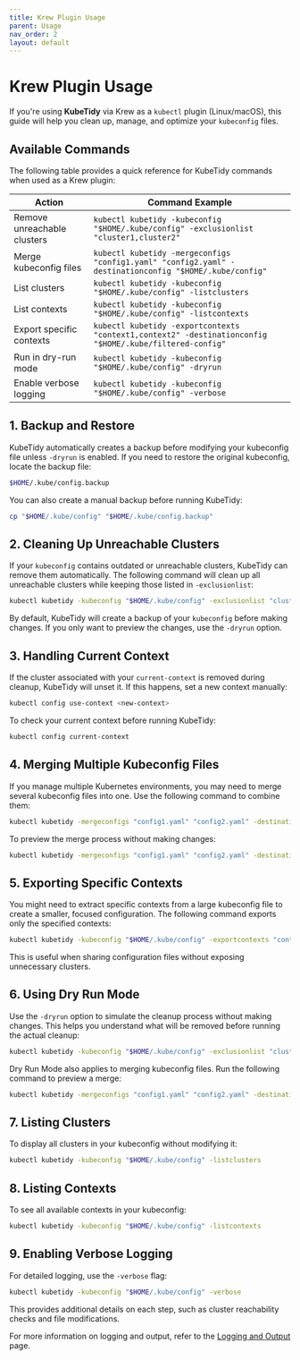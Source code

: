 ```yaml
---
title: Krew Plugin Usage
parent: Usage
nav_order: 2
layout: default
---
```


# Krew Plugin Usage

If you're using **KubeTidy** via Krew as a `kubectl` plugin (Linux/macOS), this guide will help you clean up, manage, and optimize your `kubeconfig` files.

## Available Commands

The following table provides a quick reference for KubeTidy commands when used as a Krew plugin:

| Action                    | Command Example |
|---------------------------|----------------|
| Remove unreachable clusters | `kubectl kubetidy -kubeconfig "$HOME/.kube/config" -exclusionlist "cluster1,cluster2"` |
| Merge kubeconfig files | `kubectl kubetidy -mergeconfigs "config1.yaml" "config2.yaml" -destinationconfig "$HOME/.kube/config"` |
| List clusters | `kubectl kubetidy -kubeconfig "$HOME/.kube/config" -listclusters` |
| List contexts | `kubectl kubetidy -kubeconfig "$HOME/.kube/config" -listcontexts` |
| Export specific contexts | `kubectl kubetidy -exportcontexts "context1,context2" -destinationconfig "$HOME/.kube/filtered-config"` |
| Run in dry-run mode | `kubectl kubetidy -kubeconfig "$HOME/.kube/config" -dryrun` |
| Enable verbose logging | `kubectl kubetidy -kubeconfig "$HOME/.kube/config" -verbose` |

## 1. Backup and Restore

KubeTidy automatically creates a backup before modifying your kubeconfig file unless `-dryrun` is enabled. If you need to restore the original kubeconfig, locate the backup file:

```bash
$HOME/.kube/config.backup
```

You can also create a manual backup before running KubeTidy:

```bash
cp "$HOME/.kube/config" "$HOME/.kube/config.backup"
```

## 2. Cleaning Up Unreachable Clusters

If your `kubeconfig` contains outdated or unreachable clusters, KubeTidy can remove them automatically. The following command will clean up all unreachable clusters while keeping those listed in `-exclusionlist`:

```bash
kubectl kubetidy -kubeconfig "$HOME/.kube/config" -exclusionlist "cluster1,cluster2"
```

By default, KubeTidy will create a backup of your `kubeconfig` before making changes. If you only want to preview the changes, use the `-dryrun` option.

## 3. Handling Current Context

If the cluster associated with your `current-context` is removed during cleanup, KubeTidy will unset it. If this happens, set a new context manually:

```bash
kubectl config use-context <new-context>
```

To check your current context before running KubeTidy:

```bash
kubectl config current-context
```

## 4. Merging Multiple Kubeconfig Files

If you manage multiple Kubernetes environments, you may need to merge several kubeconfig files into one. Use the following command to combine them:

```bash
kubectl kubetidy -mergeconfigs "config1.yaml" "config2.yaml" -destinationconfig "$HOME/.kube/config"
```

To preview the merge process without making changes:

```bash
kubectl kubetidy -mergeconfigs "config1.yaml" "config2.yaml" -destinationconfig "$HOME/.kube/config" -dryrun
```

## 5. Exporting Specific Contexts

You might need to extract specific contexts from a large kubeconfig file to create a smaller, focused configuration. The following command exports only the specified contexts:

```bash
kubectl kubetidy -kubeconfig "$HOME/.kube/config" -exportcontexts "context1,context2" -destinationconfig "$HOME/.kube/filtered-config"
```

This is useful when sharing configuration files without exposing unnecessary clusters.

## 6. Using Dry Run Mode

Use the `-dryrun` option to simulate the cleanup process without making changes. This helps you understand what will be removed before running the actual cleanup:

```bash
kubectl kubetidy -kubeconfig "$HOME/.kube/config" -exclusionlist "cluster1" -dryrun
```

Dry Run Mode also applies to merging kubeconfig files. Run the following command to preview a merge:

```bash
kubectl kubetidy -mergeconfigs "config1.yaml" "config2.yaml" -destinationconfig "$HOME/.kube/config" -dryrun
```

## 7. Listing Clusters

To display all clusters in your kubeconfig without modifying it:

```bash
kubectl kubetidy -kubeconfig "$HOME/.kube/config" -listclusters
```

## 8. Listing Contexts

To see all available contexts in your kubeconfig:

```bash
kubectl kubetidy -kubeconfig "$HOME/.kube/config" -listcontexts
```

## 9. Enabling Verbose Logging

For detailed logging, use the `-verbose` flag:

```bash
kubectl kubetidy -kubeconfig "$HOME/.kube/config" -verbose
```

This provides additional details on each step, such as cluster reachability checks and file modifications.

For more information on logging and output, refer to the [Logging and Output](../logging-output) page.

